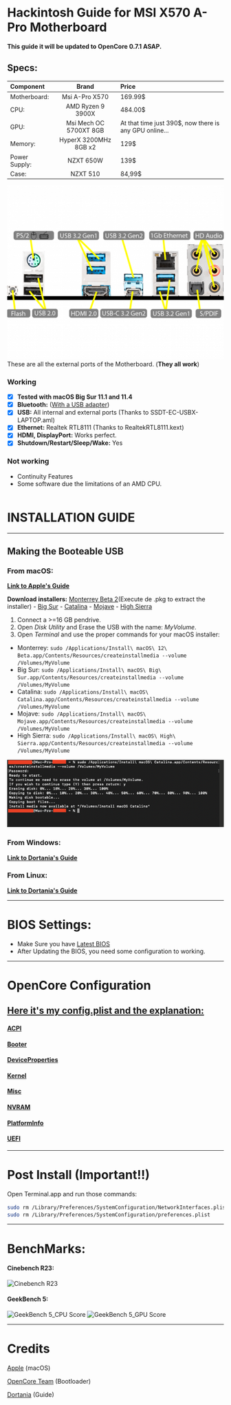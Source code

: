 # Hackintosh Guide for **MSI X570 A-Pro Motherboard**

**This guide it will be updated to OpenCore 0.7.1 ASAP.**

## Specs:
| Component | Brand | Price |
|:--- |:---:|:--- |
| Motherboard:  | Msi A-Pro X570 | 169.99$ |
| CPU: | AMD Ryzen 9 3900X | 484.00$ |
| GPU: | Msi Mech OC 5700XT 8GB | At that time just 390$, now there is any GPU online... |
| Memory: | HyperX 3200MHz 8GB x2 | 129$ |
| Power Supply: | NZXT 650W | 139$ |
| Case: | NZXT 510 | 84,99$ |

![MSI X570 A-PRO Layout](/Images/Guide/layout.png)
These are all the external ports of the Motherboard. (**They all work**)

### Working
- [x] **Tested with macOS Big Sur 11.1 and 11.4**
- [x] **Bluetooth:** ([With a USB adapter](amazon.com))
- [x] **USB:** All internal and external ports (Thanks to SSDT-EC-USBX-LAPTOP.aml)
- [x] **Ethernet:** Realtek RTL8111 (Thanks to RealtekRTL8111.kext)
- [x] **HDMI, DisplayPort:** Works perfect. 
- [x] **Shutdown/Restart/Sleep/Wake:** Yes

### Not working
- Continuity Features
- Some software due the limitations of an AMD CPU.


```bash
```

# INSTALLATION GUIDE

---

## Making the Booteable USB

### From macOS:
[**Link to Apple's Guide**](https://support.apple.com/en-us/HT201372)

**Download installers:** [Monterrey Beta 2](http://swcdn.apple.com/content/downloads/54/23/071-59953-A_U9D4NB05NR/nqzt71pnylsuux326a4vqexb33oz0auhas/InstallAssistant.pkg)(Execute de .pkg to extract the installer) - [Big Sur](https://itunes.apple.com/us/app/macos-big-sur/id1526878132) - [Catalina](https://itunes.apple.com/us/app/macos-catalina/id1466841314) - [Mojave](https://itunes.apple.com/us/app/macos-mojave/id1398502828) - [High Sierra](https://itunes.apple.com/us/app/macos-high-sierra/id1246284741)

1. Connect a >=16 GB pendrive.
2. Open *Disk Utility* and Erase the USB with the name: *MyVolume*.
3. Open *Terminal* and use the proper commands for your macOS installer:
- Monterrey: `sudo /Applications/Install\ macOS\ 12\ Beta.app/Contents/Resources/createinstallmedia --volume /Volumes/MyVolume`
- Big Sur: `sudo /Applications/Install\ macOS\ Big\ Sur.app/Contents/Resources/createinstallmedia --volume /Volumes/MyVolume`
- Catalina: `sudo /Applications/Install\ macOS\ Catalina.app/Contents/Resources/createinstallmedia --volume /Volumes/MyVolume`
- Mojave: `sudo /Applications/Install\ macOS\ Mojave.app/Contents/Resources/createinstallmedia --volume /Volumes/MyVolume`
- High Sierra: `sudo /Applications/Install\ macOS\ High\ Sierra.app/Contents/Resources/createinstallmedia --volume /Volumes/MyVolume`

![Terminal](Images/Guide/BootableUSB.png)

### From Windows:

[**Link to Dortania's Guide**](https://dortania.github.io/OpenCore-Install-Guide/installer-guide/winblows-install.html)

### From Linux:

[**Link to Dortania's Guide**](https://dortania.github.io/OpenCore-Install-Guide/installer-guide/linux-install.html)


---

# BIOS Settings:
- Make Sure you have [Latest BIOS](https://www.msi.com/Motherboard/support/X570-A-PRO#down-bios)
- After Updating the BIOS, you need some configuration to working.

---

# OpenCore Configuration

## [Here it's my config.plist and the explanation:](/config.plist.md)
#### [ACPI](/config.plist.md#acpi)
#### [Booter](/config.plist.md#booter)
#### [DeviceProperties](/config.plist.md#deviceproperties)
#### [Kernel](/config.plist.md#kernel)
#### [Misc](/config.plist.md#misc)
#### [NVRAM](/config.plist.md#nvram)
#### [PlatformInfo](/config.plist.md#platforminfo)
#### [UEFI](/config.plist.md#uefi)

---

# Post Install (Important!!)
Open Terminal.app and run those commands:
```bash
sudo rm /Library/Preferences/SystemConfiguration/NetworkInterfaces.plist
sudo rm /Library/Preferences/SystemConfiguration/preferences.plist
```
---

# BenchMarks:
#### Cinebench R23:
![Cinebench R23](/Images/Benchmarks/Cinebench_R23.png)

#### GeekBench 5:
![GeekBench 5_CPU Score](/Images/Benchmarks/GeekBench5_CPU.png)
![GeekBench 5_GPU Score](/Images/Benchmarks/GeekBench5_GPU.png)

---

# Credits

[Apple](https://apple.com) (macOS)

[OpenCore Team](https://github.com/acidanthera/OpenCorePkg) (Bootloader)

[Dortania](https://dortania.github.io/OpenCore-Install-Guide/config-laptop.plist/amd.html#starting-point) (Guide)
